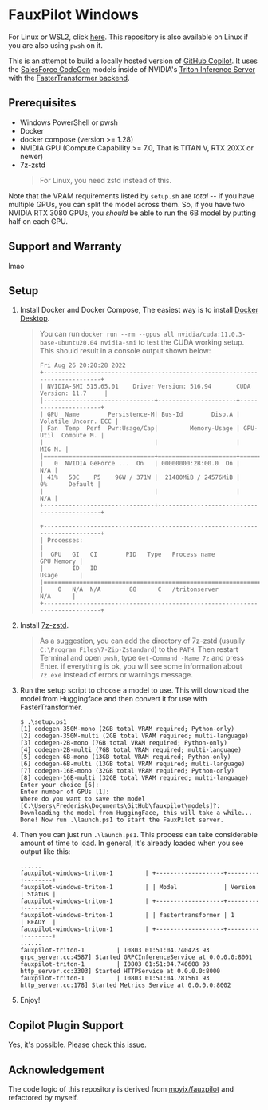 # FauxPilot Windows

For Linux or WSL2, click [here](https://github.com/moyix/fauxpilot). This repository is also available on Linux if you are also using `pwsh` on it.

This is an attempt to build a locally hosted version of [GitHub Copilot](https://copilot.github.com/). It uses the [SalesForce CodeGen](https://github.com/salesforce/CodeGen) models inside of NVIDIA's [Triton Inference Server](https://developer.nvidia.com/nvidia-triton-inference-server) with the [FasterTransformer backend](https://github.com/triton-inference-server/fastertransformer_backend/).

## Prerequisites

- Windows PowerShell or pwsh
- Docker
- docker compose (version >= 1.28)
- NVIDIA GPU (Compute Capability >= 7.0, That is TITAN V, RTX 20XX or newer)
- 7z-zstd
    > For Linux, you need zstd instead of this.

Note that the VRAM requirements listed by `setup.sh` are *total* -- if you have multiple GPUs, you can split the model across them. So, if you have two NVIDIA RTX 3080 GPUs, you *should* be able to run the 6B model by putting half on each GPU.

## Support and Warranty

lmao

## Setup

1. Install Docker and Docker Compose, The easiest way is to install [Docker Desktop](https://www.docker.com/products/docker-desktop/).
    > You can run `docker run --rm --gpus all nvidia/cuda:11.0.3-base-ubuntu20.04 nvidia-smi` to test the CUDA working setup.
    > This should result in a console output shown below:
    >
    > ```plain
    > Fri Aug 26 20:20:28 2022
    > +-----------------------------------------------------------------------------+
    > | NVIDIA-SMI 515.65.01    Driver Version: 516.94       CUDA Version: 11.7     |
    > |-------------------------------+----------------------+----------------------+
    > | GPU  Name        Persistence-M| Bus-Id        Disp.A | Volatile Uncorr. ECC |
    > | Fan  Temp  Perf  Pwr:Usage/Cap|         Memory-Usage | GPU-Util  Compute M. |
    > |                               |                      |               MIG M. |
    > |===============================+======================+======================|
    > |   0  NVIDIA GeForce ...  On   | 00000000:2B:00.0  On |                  N/A |
    > | 41%   50C    P5    96W / 371W |  21480MiB / 24576MiB |      0%      Default |
    > |                               |                      |                  N/A |
    > +-------------------------------+----------------------+----------------------+
    >
    > +-----------------------------------------------------------------------------+
    > | Processes:                                                                  |
    > |  GPU   GI   CI        PID   Type   Process name                  GPU Memory |
    > |        ID   ID                                                   Usage      |
    > |=============================================================================|
    > |    0   N/A  N/A        88      C   /tritonserver                   N/A      |
    > +-----------------------------------------------------------------------------+
    > ```

1. Install [7z-zstd](https://github.com/mcmilk/7-Zip-zstd).
    > As a suggestion, you can add the directory of 7z-zstd (usually `C:\Program Files\7-Zip-Zstandard`) to the `PATH`. Then restart Terminal and open `pwsh`, type `Get-Command -Name 7z` and press Enter. if everything is ok, you will see some information about `7z.exe` instead of errors or warnings message.
1. Run the setup script to choose a model to use. This will download the model from Huggingface and then convert it for use with FasterTransformer.

    ```plain
    $ .\setup.ps1
    [1] codegen-350M-mono (2GB total VRAM required; Python-only)
    [2] codegen-350M-multi (2GB total VRAM required; multi-language)
    [3] codegen-2B-mono (7GB total VRAM required; Python-only)
    [4] codegen-2B-multi (7GB total VRAM required; multi-language)
    [5] codegen-6B-mono (13GB total VRAM required; Python-only)
    [6] codegen-6B-multi (13GB total VRAM required; multi-language)
    [7] codegen-16B-mono (32GB total VRAM required; Python-only)
    [8] codegen-16B-multi (32GB total VRAM required; multi-language)
    Enter your choice [6]:
    Enter number of GPUs [1]:
    Where do you want to save the model [C:\Users\Frederisk\Documents\GitHub\fauxpilot\models]?:
    Downloading the model from HuggingFace, this will take a while...
    Done! Now run .\launch.ps1 to start the FauxPilot server.
    ```

1. Then you can just run `.\launch.ps1`. This process can take considerable amount of time to load. In general, It's already loaded when you see output like this:

    ```plain
    ......
    fauxpilot-windows-triton-1         | +-------------------+---------+--------+
    fauxpilot-windows-triton-1         | | Model             | Version | Status |
    fauxpilot-windows-triton-1         | +-------------------+---------+--------+
    fauxpilot-windows-triton-1         | | fastertransformer | 1       | READY  |
    fauxpilot-windows-triton-1         | +-------------------+---------+--------+
    ......
    fauxpilot-triton-1         | I0803 01:51:04.740423 93 grpc_server.cc:4587] Started GRPCInferenceService at 0.0.0.0:8001
    fauxpilot-triton-1         | I0803 01:51:04.740608 93 http_server.cc:3303] Started HTTPService at 0.0.0.0:8000
    fauxpilot-triton-1         | I0803 01:51:04.781561 93 http_server.cc:178] Started Metrics Service at 0.0.0.0:8002
    ```

1. Enjoy!

## Copilot Plugin Support

Yes, it's possible. Please check [this issue](https://github.com/moyix/fauxpilot/issues/1).

## Acknowledgement

The code logic of this repository is derived from [moyix/fauxpilot](https://github.com/moyix/fauxpilot) and refactored by myself.
